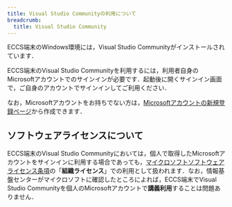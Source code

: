 ```yaml
---
title: Visual Studio Communityの利用について
breadcrumb:
  title: Visual Studio Community
---
```


ECCS端末のWindows環境には，Visual Studio Communityがインストールされています．

ECCS端末のVisual Studio Communityを利用するには，利用者自身のMicrosoftアカウントでのサインインが必要です．起動後に開くサインイン画面で，ご自身のアカウントでサインインしてご利用ください．

なお，Microsoftアカウントをお持ちでない方は，[Microsoftアカウントの新規登録ページ](https://account.microsoft.com/)から作成できます．

## ソフトウェアライセンスについて

ECCS端末のVisual Studio Communityにおいては，個人で取得したMicrosoftアカウントをサインインに利用する場合であっても，[マイクロソフトソフトウェアライセンス条項](https://www.visualstudio.com/support/legal/mt171547)の「**組織ライセンス**」での利用として扱われます．なお，情報基盤センターがマイクロソフトに確認したところによれば，ECCS端末でVisual Studio Communityを個人のMicrosoftアカウントで**講義利用**することは問題ありません．
